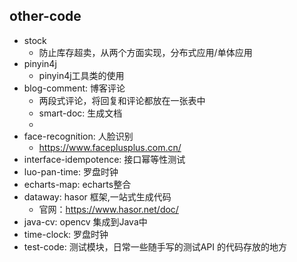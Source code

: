 ## other-code

- stock
    - 防止库存超卖，从两个方面实现，分布式应用/单体应用
- pinyin4j
    - pinyin4j工具类的使用
- blog-comment: 博客评论
  - 两段式评论，将回复和评论都放在一张表中
  - smart-doc: 生成文档
  - 
- face-recognition: 人脸识别
  - https://www.faceplusplus.com.cn/
- interface-idempotence: 接口幂等性测试
- luo-pan-time: 罗盘时钟
- echarts-map: echarts整合
- dataway: hasor 框架,一站式生成代码
  - 官网：https://www.hasor.net/doc/
- java-cv: opencv 集成到Java中
- time-clock: 罗盘时钟
- test-code: 测试模块，日常一些随手写的测试API 的代码存放的地方